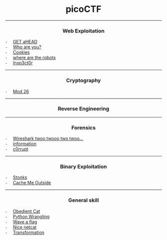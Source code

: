 <h1 align="center"> picoCTF </h1>

___ 

<h3 align="center"> Web Exploitation </h3> 

` - `&emsp; [GET aHEAD](https://github.com/qphong0612/Write-up/tree/main/picoCTF/GET%20aHEAD) <br>
` - `&emsp; [Who are you?](https://github.com/qphong0612/Write-up/tree/main/picoCTF/Who%20are%20you%3F) <br>
` - `&emsp; [Cookies](https://github.com/qphong0612/Write-up/tree/main/picoCTF/Cookies) <br>
` - `&emsp; [where are the robots](https://github.com/qphong0612/Write-up/tree/main/picoCTF/where%20are%20the%20robots) <br>
` - `&emsp; [Insp3ct0r](https://github.com/qphong0612/Write-up/tree/main/picoCTF/Insp3ct0r) <br>


___ 
<h3 align='center'> Cryptography </h3>

` - `&emsp; [Mod 26](https://github.com/qphong0612/Write-up/tree/main/picoCTF/Mod%2026) <br>

___ 
<h3 align='center'> Reverse Engineering </h3>



___ 
<h3 align='center'> Forensics </h3>

` - `&emsp; [Wireshark twoo twooo two twoo...]() <br>
` - `&emsp; [information]() <br>
` - `&emsp; [c0rrupt]() <br>

___ 
<h3 align='center'> Binary Exploitation </h3>

` - `&emsp; [Stonks]() <br>
` - `&emsp; [Cache Me Outside]() <br>

___ 
<h3 align='center'> General skill </h3>

` - `&emsp; [Obedient Cat](https://github.com/qphong0612/Write-up/tree/main/picoCTF/Obedient%20Cat) <br>
` - `&emsp; [Python Wrangling](https://github.com/qphong0612/Write-up/tree/main/picoCTF/Python%20Wrangling) <br>
` - `&emsp; [Wave a flag]() <br>
` - `&emsp; [Nice netcat](https://github.com/qphong0612/Write-up/tree/main/picoCTF/Nice%20netcat) <br>
` - `&emsp; [Transformation]() <br>

